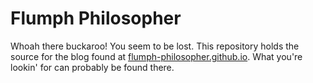 # Flumph Philosopher
Whoah there buckaroo!
You seem to be lost.
This repository holds the source for the blog found at 
[flumph-philosopher.github.io](https://flumph-philosopher.github.io/).
What you're lookin' for can probably be found there.
